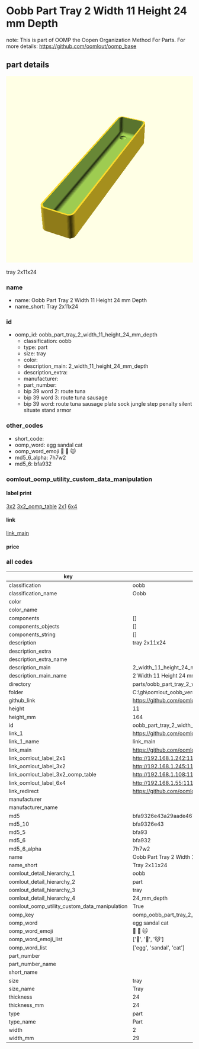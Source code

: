 # Oobb Part Tray 2 Width 11 Height 24 mm Depth  

note: This is part of OOMP the Oopen Organization Method For Parts. For more details: https://github.com/oomlout/oomp_base

##  part details
  

[![](3dpr.png)](3dpr.png)

tray 2x11x24



### name
* name: Oobb Part Tray 2 Width 11 Height 24 mm Depth
* name_short: Tray 2x11x24 
### id
* oomp_id: oobb_part_tray_2_width_11_height_24_mm_depth
  * classification: oobb
  * type: part
  * size: tray
  * color: 
  * description_main: 2_width_11_height_24_mm_depth
  * description_extra: 
  * manufacturer: 
  * part_number: 
  * bip 39 word 2: route tuna
  * bip 39 word 3: route tuna sausage
  * bip 39 word: route tuna sausage plate sock jungle step penalty silent situate stand armor

### other_codes
* short_code: 
* oomp_word: egg sandal cat
* oomp_word_emoji :egg: :sandal: :cat:
* md5_6_alpha: 7h7w2
* md5_6: bfa932






### oomlout_oomp_utility_custom_data_manipulation
#### label print
[3x2](http://192.168.1.245:1112/?label=oomp%207h7w2)
[3x2_oomp_table](http://192.168.1.108:1112/?label=oomp%207h7w2)
[2x1](http://192.168.1.242:1112/?label=oomp%207h7w2)
[6x4](http://192.168.1.55:1112/?label=oomp%207h7w2)    

#### link

[link_main](https://github.com/oomlout/oomlout_oobb_version_4_generated_parts/tree/main/navigation_oomp/oobb/part/tray/2_width_11_height_24_mm_depth/part)                              

#### price







### all codes 
| key | value |  
| --- | --- |  
| classification | oobb |  
| classification_name | Oobb |  
| color |  |  
| color_name |  |  
| components | [] |  
| components_objects | [] |  
| components_string | [] |  
| description | tray 2x11x24 |  
| description_extra |  |  
| description_extra_name |  |  
| description_main | 2_width_11_height_24_mm_depth |  
| description_main_name | 2 Width 11 Height 24 mm Depth |  
| directory | parts/oobb_part_tray_2_width_11_height_24_mm_depth |  
| folder | C:\gh\oomlout_oobb_version_4_generated_parts\parts\oobb_part_tray_2_width_11_height_24_mm_depth |  
| github_link | https://github.com/oomlout/oomlout_oomp_part_src/tree/main/parts/oobb_part_tray_2_width_11_height_24_mm_depth |  
| height | 11 |  
| height_mm | 164 |  
| id | oobb_part_tray_2_width_11_height_24_mm_depth |  
| link_1 | https://github.com/oomlout/oomlout_oobb_version_4_generated_parts/tree/main/navigation_oomp/oobb/part/tray/2_width_11_height_24_mm_depth/part |  
| link_1_name | link_main |  
| link_main | https://github.com/oomlout/oomlout_oobb_version_4_generated_parts/tree/main/navigation_oomp/oobb/part/tray/2_width_11_height_24_mm_depth/part |  
| link_oomlout_label_2x1 | http://192.168.1.242:1112/?label=oomp%207h7w2 |  
| link_oomlout_label_3x2 | http://192.168.1.245:1112/?label=oomp%207h7w2 |  
| link_oomlout_label_3x2_oomp_table | http://192.168.1.108:1112/?label=oomp%207h7w2 |  
| link_oomlout_label_6x4 | http://192.168.1.55:1112/?label=oomp%207h7w2 |  
| link_redirect | https://github.com/oomlout/oomlout_oobb_version_4_generated_parts/tree/main/parts/oobb_tray_02_11_24 |  
| manufacturer |  |  
| manufacturer_name |  |  
| md5 | bfa9326e43a29aade4670a637f7a9de4 |  
| md5_10 | bfa9326e43 |  
| md5_5 | bfa93 |  
| md5_6 | bfa932 |  
| md5_6_alpha | 7h7w2 |  
| name | Oobb Part Tray 2 Width 11 Height 24 mm Depth |  
| name_short | Tray 2x11x24  |  
| oomlout_detail_hierarchy_1 | oobb |  
| oomlout_detail_hierarchy_2 | part |  
| oomlout_detail_hierarchy_3 | tray |  
| oomlout_detail_hierarchy_4 | 24_mm_depth |  
| oomlout_oomp_utility_custom_data_manipulation | True |  
| oomp_key | oomp_oobb_part_tray_2_width_11_height_24_mm_depth |  
| oomp_word | egg sandal cat |  
| oomp_word_emoji | :egg: :sandal: :cat: |  
| oomp_word_emoji_list | [':egg:', ':sandal:', ':cat:'] |  
| oomp_word_list | ['egg', 'sandal', 'cat'] |  
| part_number |  |  
| part_number_name |  |  
| short_name |  |  
| size | tray |  
| size_name | Tray |  
| thickness | 24 |  
| thickness_mm | 24 |  
| type | part |  
| type_name | Part |  
| width | 2 |  
| width_mm | 29 |  
